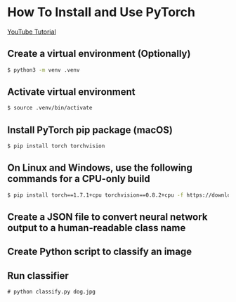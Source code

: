 # How To Install and Use PyTorch

[YouTube Tutorial](https://youtu.be/zInhP5xg96o)

## Create a virtual environment (Optionally)
```bash
$ python3 -m venv .venv
```

## Activate virtual environment
```bash
$ source .venv/bin/activate
```

## Install PyTorch pip package (macOS)
```bash
$ pip install torch torchvision
```

## On Linux and Windows, use the following commands for a CPU-only build
```bash
$ pip install torch==1.7.1+cpu torchvision==0.8.2+cpu -f https://download.pytorch.org/whl/torch_stable.html
```

## Create a JSON file to convert neural network output to a human-readable class name

## Create Python script to classify an image

## Run classifier
```
# python classify.py dog.jpg
```

